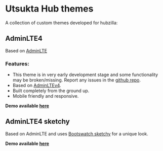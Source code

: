 # Utsukta Hub themes

A collection of custom themes developed for hubzilla:

## AdminLTE4

Based on [AdminLTE](https://adminlte.io/)

### Features:

- This theme is in very early development stage and some functionality may be broken/missing. Report any issues in the [github repo](https://github.com/saiwal/hubzilla-themes).
- Based on [AdminLTEv4](https://adminlte.io/).
- Built completely from the ground up.
- Mobile friendly and responsive.

**Demo available [here](https://hub.utsukta.org/channel/adminlte)**

## AdminLTE4 sketchy

Based on AdminLTE and uses [Bootswatch sketchy](https://bootswatch.com/sketchy/) for a unique look.

**Demo available [here](https://hub.utsukta.org/channel/Adminlte-sketchy)**
